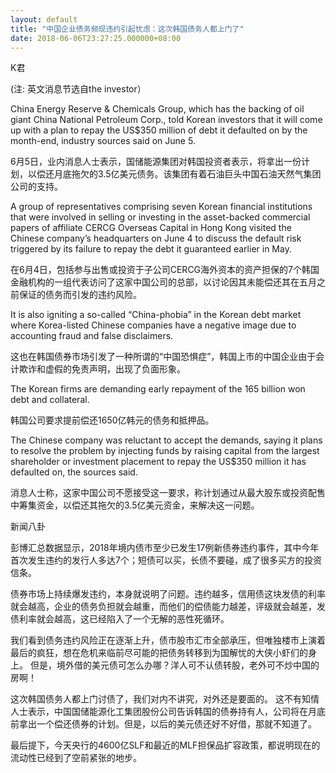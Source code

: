 ```yaml
---
layout: default
title: "中国企业债务频现违约引起忧虑：这次韩国债务人都上门了"
date: 2018-06-06T23:27:25.000000+08:00
---
```


K君 

(注: 英文消息节选自the investor）

China Energy Reserve & Chemicals Group, which has the backing of oil giant China National Petroleum Corp., told Korean investors that it will come up with a plan to repay the US$350 million of debt it defaulted on by the month-end, industry sources said on June 5. 

6月5日，业内消息人士表示，国储能源集团对韩国投资者表示，将拿出一份计划，以偿还月底拖欠的3.5亿美元债务。该集团有着石油巨头中国石油天然气集团公司的支持。

A group of representatives comprising seven Korean financial institutions that were involved in selling or investing in the asset-backed commercial papers of affiliate CERCG Overseas Capital in Hong Kong visited the Chinese company’s headquarters on June 4 to discuss the default risk triggered by its failure to repay the debt it guaranteed earlier in May. 

在6月4日，包括参与出售或投资于子公司CERCG海外资本的资产担保的7个韩国金融机构的一组代表访问了这家中国公司的总部，以讨论因其未能偿还其在五月之前保证的债务而引发的违约风险。

It is also igniting a so-called “China-phobia” in the Korean debt market where Korea-listed Chinese companies have a negative image due to accounting fraud and false disclaimers. 

这也在韩国债券市场引发了一种所谓的“中国恐惧症”，韩国上市的中国企业由于会计欺诈和虚假的免责声明，出现了负面形象。

The Korean firms are demanding early repayment of the 165 billion won debt and collateral. 

韩国公司要求提前偿还1650亿韩元的债务和抵押品。

The Chinese company was reluctant to accept the demands, saying it plans to resolve the problem by injecting funds by raising capital from the largest shareholder or investment placement to repay the US$350 million it has defaulted on, the sources said.

消息人士称，这家中国公司不愿接受这一要求，称计划通过从最大股东或投资配售中筹集资金，以偿还其拖欠的3.5亿美元资金，来解决这一问题。

新闻八卦

彭博汇总数据显示，2018年境内债市至少已发生17例新债券违约事件，其中今年首次发生违约的发行人多达7个；短债可以买，长债不要碰，成了很多买方的投资信条。

债券市场上持续爆发违约，本身就说明了问题。违约越多，信用债这块发债的利率就会越高，企业的债务负担就会越重，而他们的偿债能力越差，评级就会越差，发债利率就会越高，这已经陷入了一个无解的恶性死循环。

我们看到债务违约风险正在逐渐上升，债市股市汇市全部承压，但唯独楼市上演着最后的疯狂，想在危机来临前尽可能的把债务转移到为国解忧的大侠小虾们的身上。 但是，境外借的美元债可怎么办哪？洋人可不认债转股，老外可不炒中国的房啊！

这次韩国债务人都上门讨债了，我们对内不讲究，对外还是要面的。 这不有知情人士表示，中国国储能源化工集团股份公司告诉韩国的债券持有人，公司将在月底前拿出一个偿还债券的计划。但是，以后的美元债还好不好借，那就不知道了。

最后提下，今天央行的4600亿SLF和最近的MLF担保品扩容政策，都说明现在的流动性已经到了空前紧张的地步。

